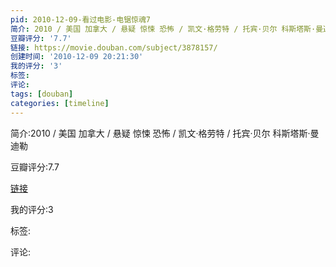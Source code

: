 ```yaml
---
pid: 2010-12-09-看过电影-电锯惊魂7
简介: 2010 / 美国 加拿大 / 悬疑 惊悚 恐怖 / 凯文·格劳特 / 托宾·贝尔 科斯塔斯·曼迪勒
豆瓣评分: '7.7'
链接: https://movie.douban.com/subject/3878157/
创建时间: '2010-12-09 20:21:30'
我的评分: '3'
标签:
评论:
tags: [douban]
categories: [timeline]
---
```

简介:2010 / 美国 加拿大 / 悬疑 惊悚 恐怖 / 凯文·格劳特 / 托宾·贝尔 科斯塔斯·曼迪勒

豆瓣评分:7.7

[链接](https://movie.douban.com/subject/3878157/)

我的评分:3

标签:

评论:

